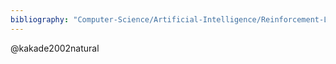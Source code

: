 ```yaml
---
bibliography: "Computer-Science/Artificial-Intelligence/Reinforcement-Learning/papers.bib"
---
```


@kakade2002natural